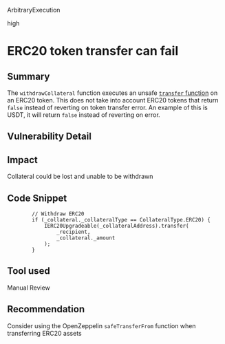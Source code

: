 ArbitraryExecution

high

# ERC20 token transfer can fail

## Summary
The `withdrawCollateral` function executes an unsafe [`transfer` function](https://github.com/sherlock-audit/2023-03-teller/blob/main/teller-protocol-v2/packages/contracts/contracts/escrow/CollateralEscrowV1.sol#L166) on an ERC20 token. This does not take into account ERC20 tokens that return `false` instead of reverting on token transfer error. An example of this is USDT, it will return `false` instead of reverting on error.

## Vulnerability Detail

## Impact
Collateral could be lost and unable to be withdrawn

## Code Snippet
```solidity
        // Withdraw ERC20
        if (_collateral._collateralType == CollateralType.ERC20) {
            IERC20Upgradeable(_collateralAddress).transfer(
                _recipient,
                _collateral._amount
            );
        }
```
## Tool used
Manual Review

## Recommendation
Consider using the OpenZeppelin `safeTransferFrom` function when transferring ERC20 assets
